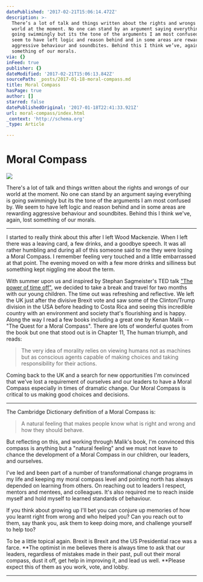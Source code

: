 ```yaml
---
datePublished: '2017-02-21T15:06:14.472Z'
description: >-
  There’s a lot of talk and things written about the rights and wrongs of our
  world at the moment. No one can stand by an argument saying everything is
  going swimmingly but its the tone of the arguments I am most confused by. We
  seem to have left logic and reason behind and in some areas are rewarding
  aggressive behaviour and soundbites. Behind this I think we’ve, again, lost
  something of our morals.
via: {}
inFeed: true
publisher: {}
dateModified: '2017-02-21T15:06:13.842Z'
sourcePath: _posts/2017-01-18-moral-compass.md
title: Moral Compass
hasPage: true
author: []
starred: false
datePublishedOriginal: '2017-01-18T22:41:33.921Z'
url: moral-compass/index.html
_context: 'http://schema.org'
_type: Article

---
```

# Moral Compass
![](https://the-grid-user-content.s3-us-west-2.amazonaws.com/59890dd2-409b-4c1b-bf78-153a6eba69e4.jpg)

There's a lot of talk and things written about the rights and wrongs of our world at the moment. No one can stand by an argument saying everything is going swimmingly but its the tone of the arguments I am most confused by. We seem to have left logic and reason behind and in some areas are rewarding aggressive behaviour and soundbites. Behind this I think we've, again, lost something of our morals.

---

I started to really think about this after I left Wood Mackenzie. When I left there was a leaving card, a few drinks, and a goodbye speech. It was all rather humbling and during all of this someone said to me they were losing a Moral Compass. I remember feeling very touched and a little embarrassed at that point. The evening moved on with a few more drinks and silliness but something kept niggling me about the term.

With summer upon us and inspired by Stephan Sagmeister's TED talk ["The power of time off"][0], we decided to take a break and travel for two months with our young children. The time out was refreshing and reflective. We left the UK just after the divisive Brexit vote and saw some of the Clinton/Trump division in the USA before heading to Costa Rica and seeing this incredible country with an environment and society that's flourishing and is happy. Along the way I read a few books including a great one by Kenan Malik -- "The Quest for a Moral Compass". There are lots of wonderful quotes from the book but one that stood out is in Chapter 11, The human triumph, and reads:

> The very idea of morality relies on viewing humans not as machines but as conscious agents capable of making choices and taking responsibility for their actions.

Coming back to the UK and a search for new opportunities I'm convinced that we've lost a requirement of ourselves and our leaders to have a Moral Compass especially in times of dramatic change. Our Moral Compass is critical to us making good choices and decisions.

---

The Cambridge Dictionary definition of a Moral Compass is:

> A natural feeling that makes people know what is right and wrong and how they should behave.

But reflecting on this, and working through Malik's book, I'm convinced this compass is anything but a "natural feeling" and we must not leave to chance the development of a Moral Compass in our children, our leaders, and ourselves.

I've led and been part of a number of transformational change programs in my life and keeping my moral compass level and pointing north has always depended on learning from others. On reaching out to leaders I respect, mentors and mentees, and colleagues. It's also required me to reach inside myself and hold myself to learned standards of behaviour.

If you think about growing up I'll bet you can conjure up memories of how you learnt right from wrong and who helped you? Can you reach out to them, say thank you, ask them to keep doing more, and challenge yourself to help too?

To be a little topical again. Brexit is Brexit and the US Presidential race was a farce. **The optimist in me believes there is always time to ask that our leaders, regardless of mistakes made in their past, pull out their moral compass, dust it off, get help in improving it, and lead us well. **Please expect this of them as you work, vote, and lobby.

---



[0]: http://www.ted.com/talks/stefan_sagmeister_the_power_of_time_off?language=en